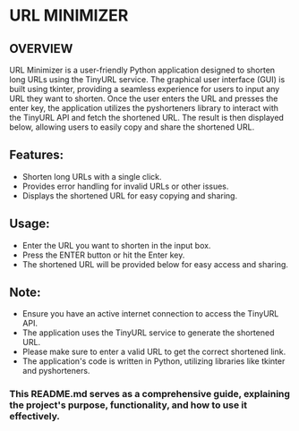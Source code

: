 # URL MINIMIZER

## OVERVIEW

URL Minimizer is a user-friendly Python application designed to shorten long URLs using the TinyURL service. The graphical user interface (GUI) is built using tkinter, providing a seamless experience for users to input any URL they want to shorten. Once the user enters the URL and presses the enter key, the application utilizes the pyshorteners library to interact with the TinyURL API and fetch the shortened URL. The result is then displayed below, allowing users to easily copy and share the shortened URL.

## Features:

- Shorten long URLs with a single click.
- Provides error handling for invalid URLs or other issues.
- Displays the shortened URL for easy copying and sharing.

## Usage:

- Enter the URL you want to shorten in the input box.
- Press the ENTER button or hit the Enter key.
- The shortened URL will be provided below for easy access and sharing.

## Note:

- Ensure you have an active internet connection to access the TinyURL API.
- The application uses the TinyURL service to generate the shortened URL.
- Please make sure to enter a valid URL to get the correct shortened link.
- The application's code is written in Python, utilizing libraries like tkinter and pyshorteners.

### This README.md serves as a comprehensive guide, explaining the project's purpose, functionality, and how to use it effectively.
